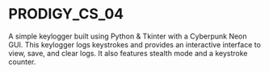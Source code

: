 # PRODIGY_CS_04
A simple keylogger built using Python &amp; Tkinter with a Cyberpunk Neon GUI. This keylogger logs keystrokes and provides an interactive interface to view, save, and clear logs. It also features stealth mode and a keystroke counter.
